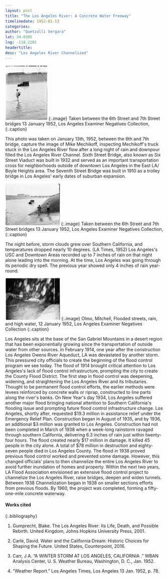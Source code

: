 ```yaml
---
layout: post
title: "The Los Angeles River: A Concrete Water Freeway"
timelinedate: 1952-01-13
categories: 
author: "Quetzalli Vergara"
lat: 34.0385
lng: -118.2281
headertitle: 
desc: "Los Angeles River Channelized"
---
```


![Truck in Los Angeles River](images/Truck_in_Los_Angeles_River_1952_qv.jpg)
   {:.image} 
 Taken between the 6th Street and 7th Street bridges 13 January 1952, Los Angeles Examiner Negatives Collection,
   {:.caption} 

This photo was taken on January 13th, 1952, between the 6th and 7th bridge, capture the image of Mike Mechikoff, inspecting Mechikoff's truck stuck in the Los Angeles River flow after a long night of rain and downpour filled the Los Angeles River Channel. 
Sixth Street Bridge, also known as Six Street Viaduct was built in 1932 and served as an important transportation cross for neighborhoods outside of downtown Los Angeles in the East LA/ Boyle Heights area. The Seventh Street Bridge was built in 1910 as a trolley bridge in Los Angeles' early dates of suburban expansion. 

![Truck in Los Angeles River](images/Truck_in_Los_Angeles_River_between_the_6th_Street_and_7th_Street_bridges_1952_qv.jpg)
 {:.image} 
Taken between the 6th Street and 7th Street bridges 13 January 1952, Los Angeles Examiner Negatives Collection,
{:.caption} 


The night before, storm clouds grew over Southern California, and temperatures dropped nearly 10 degrees. (LA Times, 1952) Los Angeles's USC and Downtown Areas recorded up to 7 inches of rain on that night alone leading into the morning. At the time, Los Angeles was going through its periodic dry spell. The previous year showed only 4 inches of rain year-round. 

![Flooded streets, rain, and high water ](images/Flooded_streets_rain_and_high_water_1952_qv.jpg)
   {:.image}
Olmo, Mitchell, Flooded streets, rain, and high water, 12 January 1952, Los Angeles Examiner Negatives Collection
   {:.caption} 

Los Angeles sits at the base of the San Gabriel Mountains in a desert region that has been exponentially growing since the transportation of outside water from other sources. In February 1914, one year after the construction Los Angeles Owens River Aqueduct, LA was devastated by another storm. This pressured city officials to create the beginning of the flood control program we see today. The flood of 1914 brought critical attention to Los Angeles's lack of flood control infrastructure, prompting the city to create the County Flood District. The first step in flood control was deepening, widening, and straightening the Los Angeles River and its tributaries. Thought to be permanent flood control efforts, the earlier methods were levees reinforced by concrete walls or riprap, constructed to line parts along the river's banks. 
On New Year's day 1934, Los Angeles suffered another major flood bringing national attention to Southern California's flooding issue and prompting future flood control infrastructure change. Los Angeles, shortly after, requested $19.3 million in assistance relief under the Emergency Relief Plan. Construction began in August of 1935, and by 1936, an additional $3 million was granted to Los Angeles. 
Construction had not been completed in March of 1938 when a week-long rainstorm ravaged through southern California, delivering 6.3 inches of rain just within twenty-four hours. The flood created nearly $17 million in damage. It killed 45 people in the city alone. A total of $78 million in destruction and eighty-seven people died in Los Angeles County.
The flood in 1938 proved previous flood control worked and prevented some damage. However, this changed officials’ plans to then channelize the entire Los Angeles River to avoid further inundation of homes and property.
Within the next two years, LA Flood Association envisioned an extensive flood control project to channelize the Los Angeles River, raise bridges, deepen and widen tunnels. Between 1938 Channelization began in 1938 on smaller sections efforts from previous floods. By 1960, the project was completed, forming a fifty-one-mile concrete waterway.


#### Works cited

{:.bibliography} 

1. Gumprecht, Blake. The Los Angeles River: Its Life, Death, and Possible Rebirth. United Kingdom, Johns Hopkins University Press, 2001.

2. Carle, David. Water and the California Dream: Historic Choices for Shaping the Future. United States, Counterpoint, 2016.

3. Carr, J A. “A WINTER STORM AT LOS ANGELES, CALIFORNIA .” WBAN Analysis Center, U. S. Weather Bureau, Washington, D. C., Jan. 1952.
 
4. “Weather Report.” Los Angeles Times, Los Angeles 13 Jan. 1952, p. 78.
